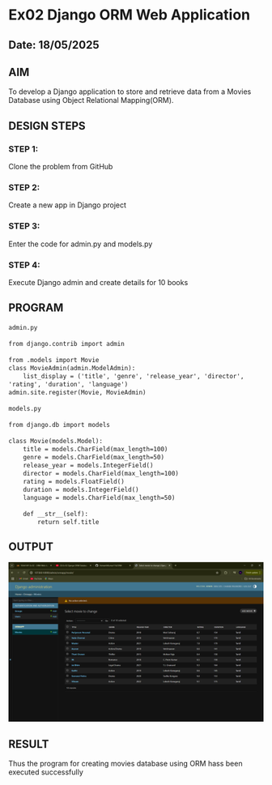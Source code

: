 # Ex02 Django ORM Web Application
## Date: 18/05/2025

## AIM
To develop a Django application to store and retrieve data from a Movies Database using Object Relational Mapping(ORM).

## DESIGN STEPS

### STEP 1:
Clone the problem from GitHub

### STEP 2:
Create a new app in Django project

### STEP 3:
Enter the code for admin.py and models.py

### STEP 4:
Execute Django admin and create details for 10 books

## PROGRAM
```
admin.py

from django.contrib import admin

from .models import Movie
class MovieAdmin(admin.ModelAdmin):
    list_display = ('title', 'genre', 'release_year', 'director', 'rating', 'duration', 'language')
admin.site.register(Movie, MovieAdmin)

models.py

from django.db import models

class Movie(models.Model):
    title = models.CharField(max_length=100)
    genre = models.CharField(max_length=50)
    release_year = models.IntegerField()
    director = models.CharField(max_length=100)
    rating = models.FloatField()
    duration = models.IntegerField()
    language = models.CharField(max_length=50)

    def __str__(self):
        return self.title
```


## OUTPUT

![alt text](<Screenshot (357).png>)


## RESULT
Thus the program for creating movies database using ORM hass been executed successfully
